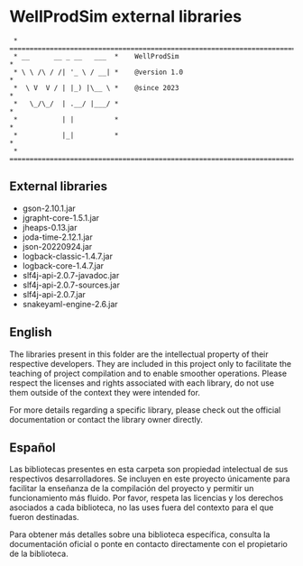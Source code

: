 # WellProdSim external libraries
                     
``` 
 * ==========================================================================
 * __      __ _ __   ___  *    WellProdSim                                  *
 * \ \ /\ / /| '_ \ / __| *    @version 1.0                                 *
 *  \ V  V / | |_) |\__ \ *    @since 2023                                  *
 *   \_/\_/  | .__/ |___/ *                                                 *
 *           | |          *                                                 *
 *           |_|          *                                                 *
 * ========================================================================== 
```

## External libraries

- gson-2.10.1.jar
- jgrapht-core-1.5.1.jar
- jheaps-0.13.jar
- joda-time-2.12.1.jar
- json-20220924.jar
- logback-classic-1.4.7.jar
- logback-core-1.4.7.jar
- slf4j-api-2.0.7-javadoc.jar
- slf4j-api-2.0.7-sources.jar
- slf4j-api-2.0.7.jar
- snakeyaml-engine-2.6.jar

## English

The libraries present in this folder are the intellectual property of their respective developers. They are included in this project only to facilitate the teaching of project compilation and to enable smoother operations. Please respect the licenses and rights associated with each library, do not use them outside of the context they were intended for.

For more details regarding a specific library, please check out the official documentation or contact the library owner directly.

## Español

Las bibliotecas presentes en esta carpeta son propiedad intelectual de sus respectivos desarrolladores. Se incluyen en este proyecto únicamente para facilitar la enseñanza de la compilación del proyecto y permitir un funcionamiento más fluido. Por favor, respeta las licencias y los derechos asociados a cada biblioteca, no las uses fuera del contexto para el que fueron destinadas.

Para obtener más detalles sobre una biblioteca específica, consulta la documentación oficial o ponte en contacto directamente con el propietario de la biblioteca.

